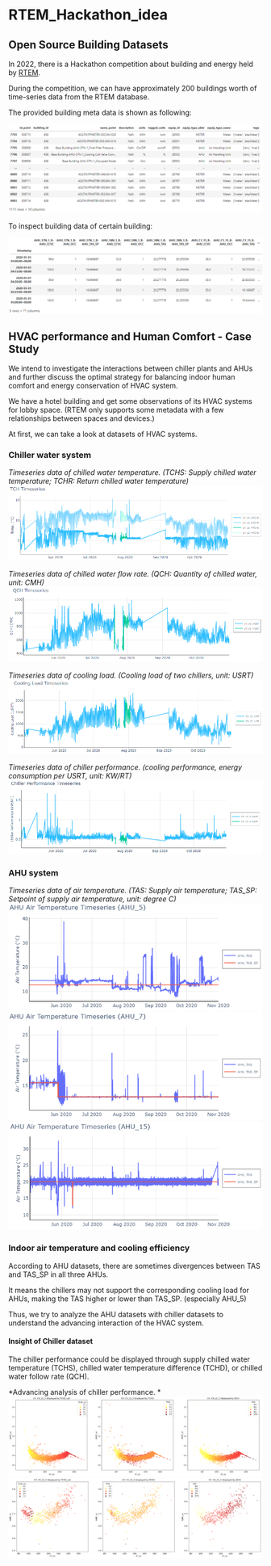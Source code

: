 # RTEM_Hackathon_idea

## Open Source Building Datasets

In 2022, there is a Hackathon competition about building and energy held by [RTEM](https://www.rtemhackathon.com/).

During the competition, we can have approximately 200 buildings worth of time-series data from the RTEM database. 

The provided building meta data is shown as following: 

![Building_Device_Meta](https://github.com/JackyWeng526/RTEM_Hackathon_idea/blob/main/docs/Building_Device_Meta.PNG)

To inspect building data of certain building:

![Building_Device_Meta](https://github.com/JackyWeng526/RTEM_Hackathon_idea/blob/main/docs/Building_DataFrame.PNG)


## HVAC performance and Human Comfort - Case Study

We intend to investigate the interactions between chiller plants and AHUs and further discuss the optimal strategy for balancing indoor human comfort and energy conservation of HVAC system.

We have a hotel building and get some observations of its HVAC systems for lobby space. 
(RTEM only supports some metadata with a few relationships between spaces and devices.)

At first, we can take a look at datasets of HVAC systems.

### Chiller water system

*Timeseries data of chilled water temperature. (TCHS: Supply chilled water temperature; TCHR: Return chilled water temperature)*
![TCH_Data](https://github.com/JackyWeng526/RTEM_Hackathon_idea/blob/main/docs/Chilled_Water_Temp_Timeseries.PNG)

*Timeseries data of chilled water flow rate. (QCH: Quantity of chilled water, unit: CMH)*
![QCH_Data](https://github.com/JackyWeng526/RTEM_Hackathon_idea/blob/main/docs/Chilled_Water_FlowRate_Timeseries.PNG)

*Timeseries data of cooling load. (Cooling load of two chillers, unit: USRT)*
![RT_Data](https://github.com/JackyWeng526/RTEM_Hackathon_idea/blob/main/docs/Cooling_Load_Timeseries_v2.PNG)

*Timeseries data of chiller performance. (cooling performance, energy consumption per USRT, unit: KW/RT)*
![KWRT_Data](https://github.com/JackyWeng526/RTEM_Hackathon_idea/blob/main/docs/Chiller_Performance_KWRT_Timeseries.PNG)

### AHU system

*Timeseries data of air temperature. (TAS: Supply air temperature; TAS_SP: Setpoint of supply air temperature, unit: degree C)*
![AHU_5_T_Data](https://github.com/JackyWeng526/RTEM_Hackathon_idea/blob/main/docs/AHU_5_TA_Timeseries.PNG)
![AHU_7_T_Data](https://github.com/JackyWeng526/RTEM_Hackathon_idea/blob/main/docs/AHU_7_TA_Timeseries.PNG)
![AHU_15_T_Data](https://github.com/JackyWeng526/RTEM_Hackathon_idea/blob/main/docs/AHU_15_TA_Timeseries.PNG)

### Indoor air temperature and cooling efficiency

According to AHU datasets, there are sometimes divergences between TAS and TAS_SP in all three AHUs.

It means the chillers may not support the corresponding cooling load for AHUs, making the TAS higher or lower than TAS_SP. (especially AHU_5)

Thus, we try to analyze the AHU datasets with chiller datasets to understand the advancing interaction of the HVAC system.

#### Insight of Chiller dataset

The chiller performance could be displayed through supply chilled water temperature (TCHS), chilled water temperature difference (TCHD), or chilled water follow rate (QCH).

*Advancing analysis of chiller performance. *
![CH_22_3_Data](https://github.com/JackyWeng526/RTEM_Hackathon_idea/blob/main/docs/CH_22_3_RT_KWRT_Analysis.PNG)
![CH_22_4_Data](https://github.com/JackyWeng526/RTEM_Hackathon_idea/blob/main/docs/CH_22_4_RT_KWRT_Analysis.PNG)


